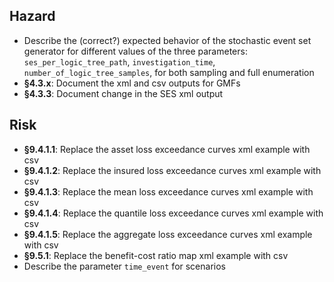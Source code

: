 Hazard
------

* Describe the (correct?) expected behavior of the stochastic event set
  generator for different values of the three parameters:
  `ses_per_logic_tree_path`, `investigation_time`, `number_of_logic_tree_samples`,
  for both sampling and full enumeration
* **§4.3.x**: Document the xml and csv outputs for GMFs
* **§4.3.3**: Document change in the SES xml output

Risk
----

* **§9.4.1.1**: Replace the asset loss exceedance curves xml example with csv
* **§9.4.1.2**: Replace the insured loss exceedance curves xml example with csv
* **§9.4.1.3**: Replace the mean loss exceedance curves xml example with csv
* **§9.4.1.4**: Replace the quantile loss exceedance curves xml example with csv
* **§9.4.1.5**: Replace the aggregate loss exceedance curves xml example with csv
* **§9.5.1**: Replace the benefit-cost ratio map xml example with csv
* Describe the parameter `time_event` for scenarios
